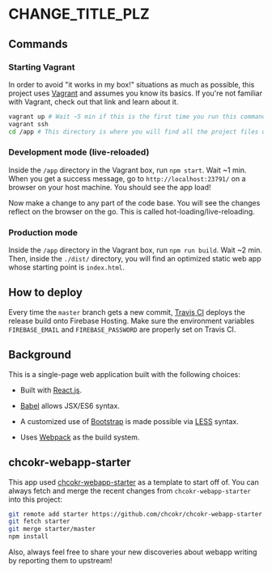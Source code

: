 # CHANGE_TITLE_PLZ

## Commands

### Starting Vagrant

In order to avoid "it works in my box!" situations as much as possible, this
project uses [Vagrant](https://docs.vagrantup.com/v2/getting-started/) and
assumes you know its basics.
If you're not familiar with Vagrant, check out that link and learn about it.

```bash
vagrant up # Wait ~5 min if this is the first time you run this command.
vagrant ssh
cd /app # This directory is where you will find all the project files on the VM.
```

### Development mode (live-reloaded)

Inside the `/app` directory in the Vagrant box, run `npm start`.
Wait ~1 min.
When you get a success message, go to `http://localhost:23791/` on a browser on
your host machine.
You should see the app load!

Now make a change to any part of the code base.
You will see the changes reflect on the browser on the go.
This is called hot-loading/live-reloading.

### Production mode

Inside the `/app` directory in the Vagrant box, run `npm run build`.
Wait ~2 min.
Then, inside the `./dist/` directory, you will find an optimized static web app
whose starting point is `index.html`.

## How to deploy

Every time the `master` branch gets a new commit, [Travis
CI](https://travis-ci.org) deploys the release build onto Firebase Hosting.
Make sure the environment variables `FIREBASE_EMAIL` and `FIREBASE_PASSWORD` are
properly set on Travis CI.

## Background

This is a single-page web application built with the following choices:

-   Built with [React.js](https://facebook.github.io/react/).

-   [Babel](https://babeljs.io) allows JSX/ES6 syntax.

-   A customized use of [Bootstrap](https://getbootstrap.com) is made possible
via [LESS](http://lesscss.org) syntax.

-   Uses [Webpack](https://webpack.github.io) as the build system.

## chcokr-webapp-starter

This app used
[chcokr-webapp-starter](https://github.com/chcokr/chcokr-webapp-starter) as a
template to start off of.
You can always fetch and merge the recent changes from `chcokr-webapp-starter`
into this project:

```bash
git remote add starter https://github.com/chcokr/chcokr-webapp-starter.git
git fetch starter
git merge starter/master
npm install
```

Also, always feel free to share your new discoveries about webapp writing by
reporting them to upstream!
